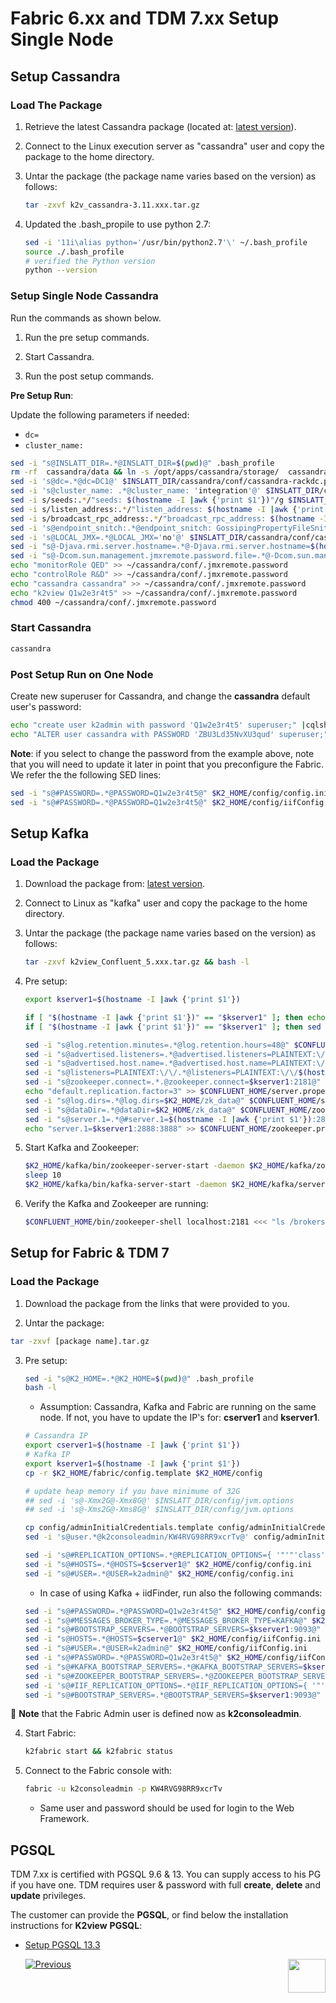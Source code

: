 # Fabric 6.xx and TDM 7.xx Setup Single Node

## Setup Cassandra

### Load The Package 

1.  Retrieve the latest Cassandra package (located at: [latest version](https://download.k2view.com/owncloud/index.php/s/kc3Zkc6RcaX48xE)).

2.  Connect to the Linux execution server as "cassandra" user and copy the package to the home directory.

3. Untar the package (the package name varies based on the version) as follows:

   ~~~bash
   tar -zxvf k2v_cassandra-3.11.xxx.tar.gz
   ~~~

4. Updated the .bash_propile to use python 2.7:

   ~~~bash
   sed -i '11i\alias python='/usr/bin/python2.7'\' ~/.bash_profile
   source ./.bash_profile
   # verified the Python version 
   python --version
   ~~~


### Setup Single Node Cassandra

Run the commands as shown below.

1.  Run the pre setup commands.

2.  Start Cassandra.

3.  Run the post setup commands.

**Pre Setup Run**:

Update the following parameters if needed:

- `dc=`
- `cluster_name:` 

~~~bash
sed -i "s@INSLATT_DIR=.*@INSLATT_DIR=$(pwd)@" .bash_profile
rm -rf  cassandra/data && ln -s /opt/apps/cassandra/storage/  cassandra/data
sed -i 's@dc=.*@dc=DC1@' $INSLATT_DIR/cassandra/conf/cassandra-rackdc.properties
sed -i 's@cluster_name: .*@cluster_name: 'integration'@' $INSLATT_DIR/cassandra/conf/cassandra.yaml
sed -i s/seeds:.*/"seeds: $(hostname -I |awk {'print $1'})"/g $INSLATT_DIR/cassandra/conf/cassandra.yaml
sed -i s/listen_address:.*/"listen_address: $(hostname -I |awk {'print $1'})"/g $INSLATT_DIR/cassandra/conf/cassandra.yaml
sed -i s/broadcast_rpc_address:.*/"broadcast_rpc_address: $(hostname -I |awk {'print $1'})"/g $INSLATT_DIR/cassandra/conf/cassandra.yaml
sed -i 's@endpoint_snitch:.*@endpoint_snitch: GossipingPropertyFileSnitch@' $INSLATT_DIR/cassandra/conf/cassandra.yaml
sed -i 's@LOCAL_JMX=.*@LOCAL_JMX='no'@' $INSLATT_DIR/cassandra/conf/cassandra-env.sh
sed -i "s@-Djava.rmi.server.hostname=.*@-Djava.rmi.server.hostname=$(hostname -I |awk {'print $1'})\"@" $INSLATT_DIR/cassandra/conf/cassandra-env.sh
sed -i "s@-Dcom.sun.management.jmxremote.password.file=.*@-Dcom.sun.management.jmxremote.password.file=/opt/apps/cassandra/cassandra/conf/.jmxremote.password\"@" $INSLATT_DIR/cassandra/conf/cassandra-env.sh
echo "monitorRole QED" >> ~/cassandra/conf/.jmxremote.password
echo "controlRole R&D" >> ~/cassandra/conf/.jmxremote.password
echo "cassandra cassandra" >> ~/cassandra/conf/.jmxremote.password
echo "k2view Q1w2e3r4t5" >> ~/cassandra/conf/.jmxremote.password
chmod 400 ~/cassandra/conf/.jmxremote.password

~~~

### Start Cassandra

~~~bash
cassandra
~~~

### Post Setup Run on One Node

Create new superuser for Cassandra, and change the **cassandra** default user's password:

~~~bash
echo "create user k2admin with password 'Q1w2e3r4t5' superuser;" |cqlsh -u cassandra -p cassandra
echo "ALTER user cassandra with PASSWORD 'ZBU3Ld35NvXU3qud' superuser;" |cqlsh -u k2admin -p Q1w2e3r4t5
~~~

**Note**: if you select to change the password from the example above, note that you will need to update it later in point that you preconfigure the Fabric. We refer the the following SED lines:


~~~bash
sed -i "s@#PASSWORD=.*@PASSWORD=Q1w2e3r4t5@" $K2_HOME/config/config.ini
sed -i "s@#PASSWORD=.*@PASSWORD=Q1w2e3r4t5@" $K2_HOME/config/iifConfig.ini
~~~

## Setup Kafka

### Load the Package 

1.  Download the package from: [latest version](https://download.k2view.com/owncloud/index.php/s/kc3Zkc6RcaX48xE).

2.  Connect to Linux as "kafka" user and copy the package to the home directory.

3. Untar the package (the package name varies based on the version) as follows:

   ~~~bash
   tar -zxvf k2view_Confluent_5.xxx.tar.gz && bash -l
   ~~~

4. Pre setup:

   ~~~bash
   export kserver1=$(hostname -I |awk {'print $1'})

   if [ "$(hostname -I |awk {'print $1'})" == "$kserver1" ]; then echo 1 > $K2_HOME/zk_data/myid; fi
   if [ "$(hostname -I |awk {'print $1'})" == "$kserver1" ]; then sed -i "s@broker.id=.@broker.id=1@" $CONFLUENT_HOME/server.properties ; fi

   sed -i "s@log.retention.minutes=.*@log.retention.hours=48@" $CONFLUENT_HOME/server.properties
   sed -i "s@advertised.listeners=.*@advertised.listeners=PLAINTEXT:\/\/$(hostname -I |awk {'print $1'}):9093@" $CONFLUENT_HOME/server.properties
   sed -i "s@advertised.host.name=.*@advertised.host.name=PLAINTEXT:\/\/$(hostname -I |awk {'print $1'}):9093@" $CONFLUENT_HOME/server.properties
   sed -i "s@listeners=PLAINTEXT:\/\/.*@listeners=PLAINTEXT:\/\/$(hostname -I |awk {'print $1'}):9093@" $CONFLUENT_HOME/server.properties
   sed -i "s@zookeeper.connect=.*.@zookeeper.connect=$kserver1:2181@" $CONFLUENT_HOME/server.properties
   echo "default.replication.factor=3" >> $CONFLUENT_HOME/server.properties
   sed -i "s@log.dirs=.*@log.dirs=$K2_HOME/zk_data@" $CONFLUENT_HOME/server.properties
   sed -i "s@dataDir=.*@dataDir=$K2_HOME/zk_data@" $CONFLUENT_HOME/zookeeper.properties
   sed -i "s@server.1=.*@#server.1=$(hostname -I |awk {'print $1'}):2888:3888@" $CONFLUENT_HOME/zookeeper.properties
   echo "server.1=$kserver1:2888:3888" >> $CONFLUENT_HOME/zookeeper.properties

   ~~~

5. Start Kafka and Zookeeper:

   ~~~bash
   $K2_HOME/kafka/bin/zookeeper-server-start -daemon $K2_HOME/kafka/zookeeper.properties
   sleep 10
   $K2_HOME/kafka/bin/kafka-server-start -daemon $K2_HOME/kafka/server.properties
   ~~~

6. Verify the Kafka and Zookeeper are running:

   ~~~bash
   $CONFLUENT_HOME/bin/zookeeper-shell localhost:2181 <<< "ls /brokers/ids"
   ~~~


## Setup for Fabric & TDM 7

### Load the Package 

1.  Download the package from the links that were provided to you.

2.  Untar the package:
   ~~~bash
   tar -zxvf [package name].tar.gz 
   ~~~

3. Pre setup:

   ~~~bash
   sed -i "s@K2_HOME=.*@K2_HOME=$(pwd)@" .bash_profile
   bash -l 
   ~~~

   - Assumption: Cassandra, Kafka and Fabric are running on the same node. If not, you have to update the IP's for: **cserver1** and  **kserver1**. 


   ~~~bash
   # Cassandra IP
   export cserver1=$(hostname -I |awk {'print $1'})
   # Kafka IP
   export kserver1=$(hostname -I |awk {'print $1'})
   cp -r $K2_HOME/fabric/config.template $K2_HOME/config

   # update heap memory if you have minimume of 32G
   ## sed -i 's@-Xmx2G@-Xmx8G@' $INSLATT_DIR/config/jvm.options
   ## sed -i 's@-Xms2G@-Xms8G@' $INSLATT_DIR/config/jvm.options

   cp config/adminInitialCredentials.template config/adminInitialCredentials
   sed -i 's@user.*@k2consoleadmin/KW4RVG98RR9xcrTv@' config/adminInitialCredentials

   sed -i 's@#REPLICATION_OPTIONS=.*@REPLICATION_OPTIONS={ '"'"'class'"'"' : '"'"'NetworkTopologyStrategy'"'"', '"'"DC1"'"' : 1}@' $K2_HOME/config/config.ini
   sed -i "s@#HOSTS=.*@HOSTS=$cserver1@" $K2_HOME/config/config.ini
   sed -i "s@#USER=.*@USER=k2admin@" $K2_HOME/config/config.ini
   ~~~

   - In case of using Kafka + iidFinder, run also the following commands:

   ~~~bash
   sed -i "s@#PASSWORD=.*@PASSWORD=Q1w2e3r4t5@" $K2_HOME/config/config.ini
   sed -i "s@#MESSAGES_BROKER_TYPE=.*@MESSAGES_BROKER_TYPE=KAFKA@" $K2_HOME/config/config.ini
   sed -i "s@#BOOTSTRAP_SERVERS=.*@BOOTSTRAP_SERVERS=$kserver1:9093@" $K2_HOME/config/config.ini
   sed -i "s@HOSTS=.*@HOSTS=$cserver1@" $K2_HOME/config/iifConfig.ini
   sed -i "s@#USER=.*@USER=k2admin@" $K2_HOME/config/iifConfig.ini
   sed -i "s@#PASSWORD=.*@PASSWORD=Q1w2e3r4t5@" $K2_HOME/config/iifConfig.ini
   sed -i "s@#KAFKA_BOOTSTRAP_SERVERS=.*@KAFKA_BOOTSTRAP_SERVERS=$kserver1:9093@" $K2_HOME/config/iifConfig.ini
   sed -i "s@#ZOOKEEPER_BOOTSTRAP_SERVERS=.*@ZOOKEEPER_BOOTSTRAP_SERVERS=$kserver1:2181@" $K2_HOME/config/iifConfig.ini
   sed -i 's@#IIF_REPLICATION_OPTIONS=.*@IIF_REPLICATION_OPTIONS={ '"'"'class'"'"' : '"'"'NetworkTopologyStrategy'"'"', '"'"DC1"'"' : 1}@' $K2_HOME/config/iifConfig.ini
   sed -i "s@#BOOTSTRAP_SERVERS=.*@BOOTSTRAP_SERVERS=$kserver1:9093@" $K2_HOME/config/iifConfig.ini
   ~~~

:notebook_with_decorative_cover: **Note** that the Fabric Admin user is defined now as **k2consoleadmin**.

4. Start Fabric:

   ~~~bash
   k2fabric start && k2fabric status
   ~~~

5. Connect to the Fabric console with:

   ~~~bash
   fabric -u k2consoleadmin -p KW4RVG98RR9xcrTv
   ~~~

   - Same user and password should be used for login to the Web Framework.

## PGSQL 

TDM 7.xx is certified with PGSQL 9.6 & 13. You can supply access to his PG if you have one.
TDM requires user & password with full **create**, **delete** and **update** privileges. 

The customer can provide the **PGSQL**, or find below the installation instructions for **K2view** **PGSQL**:

<ul>      
<li>
<a href="/articles/98_maintenance_and_operational/Installations/Linux/PGSQL_setup.md">Setup PGSQL 13.3</a></li>



[![Previous](/articles/images/Previous.png)](01_Fabric_6.xx_Installation_intro.md)[<img align="right" width="60" height="54" src="/articles/images/Next.png">](03_Fabric_6.xx_Setup_Single_DC_multi_nodes.md)  

